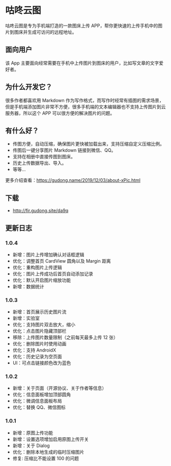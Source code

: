 # 咕咚云图
咕咚云图是专为手机端打造的一款图床上传 APP，帮你更快速的上传手机中的图片到图床并生成可访问的远程地址。

## 面向用户
该 App 主要面向经常需要在手机中上传图片到图床的用户，比如写文章的文字爱好者。


## 为什么开发它？

很多作者都喜欢用 Markdown 作为写作格式，而写作时经常有插图的需求场景，但是手机端添加图片非常不方便，很多手机端的文本编辑器也不支持上传图片到云服务器，所以这个 APP 可以很方便的解决图片的问题。


## 有什么好？

* 传图方便，自动压缩，确保图片更快被加载出来，支持压缩自定义压缩比例。
* 传图后一键分享图片 Markdown 链接到微信、QQ。
* 支持在相册中直接传图到图床。
* 历史上传数据导出、导入。
* 等等...

更多介绍查看：https://gudong.name/2019/12/03/about-xPic.html

## 下载
* [ http://fir.gudong.site/da9q ]( http://fir.gudong.site/da9q )

## 更新日志

### 1.0.4
- 新增：图片上传增加确认对话框逻辑
- 优化：调整首页 CardView 圆角以及 Margin 距离
- 优化：重构图片上传逻辑
- 优化：图片上传成功后首页自动添加记录
- 优化：默认开启图片缩放功能
- 新增：数据统计

### 1.0.3
- 新增：首页展示历史图片流
- 新增：实验室
- 优化：支持图片双击放大，缩小
- 优化：点击图片隐藏顶部栏
- 移除：上传图片数量限制（之前每天最多上传 12 张）
- 优化：删除图片时使用动画
- 优化：支持 AndroidX
- 优化：历史记录为空页面
- UI：可点击链接颜色改为蓝色

### 1.0.2
- 新增：关于页面（开源协议、关于作者等信息）
- 优化：信息面板增加顶部圆角
- 优化：微调信息面板布局
- 优化：替换 QQ、微信图标

### 1.0.1
* 新增：原图上传功能
* 新增：设置选项增加启用原图上传开关
* 新增：关于 Dialog
* 优化：删除本地生成的临时压缩图片
* 修复: 压缩比不能设置 100 的问题

